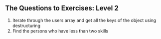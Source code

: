 ## The Questions to Exercises: Level 2

1. Iterate through the users array and get all the keys of the object using destructuring
2. Find the persons who have less than two skills